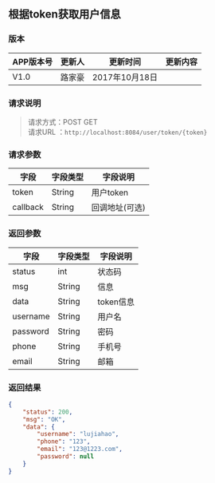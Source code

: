 ## 根据token获取用户信息
> 

### 版本
APP版本号|更新人|更新时间|更新内容
---|---|---|---
V1.0|路家豪|2017年10月18日|

### 请求说明
> 请求方式：POST GET<br>
请求URL ：`http://localhost:8084/user/token/{token}`

### 请求参数
字段|字段类型|字段说明
---|---|---
token  |String |用户token
callback  |String |回调地址(可选)

### 返回参数
字段  |字段类型   |字段说明
---|---|---
status  |int |状态码
msg  |String |信息
data  |String |token信息
username  |String |用户名
password  |String |密码
phone  |String |手机号
email  |String |邮箱


### 返回结果
```json
{
    "status": 200,
    "msg": "OK",
    "data": {
        "username": "lujiahao",
        "phone": "123",
        "email": "123@1223.com",
        "password": null
    }
}
``` 
